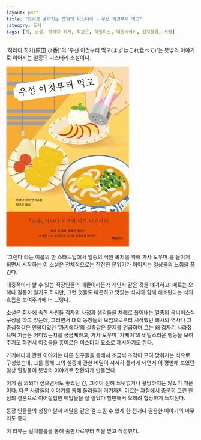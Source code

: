 ```yaml
---
layout: post
title: "요리로 풀어지는 뜻밖의 미스터리 - 우선 이것부터 먹고"
category: 도서
tags: [책, 소설, 하라다 히카, 최고은, 하빌리스, 대원씨아이, 컬처블룸, 서평]
---
```


'하라다 히카(原田 ひ香)'의
'우선 이것부터 먹고(まずはこれ食べて)'는
뜻밖의 이야기로 이어지는 일종의 미스터리 소설이다.

![표지](/images/mazuwa-kore-tabete-book-h480.jpg)

'그랜마'라는 이름의 한 스타트업에서
일종의 직원 복지를 위해 가사 도우미 를 들이게 되면서 시작하는 이 소설은
전체적으로는 잔잔한 분위기가 이어지는 일상물의 느낌을 풍긴다.

대중적이라 할 수 있는 직장인들의 애환이라든가 개인사 같은 것을 얘기하고,
때로는 오해나 갈등이 일기도 하지만,
그런 것들도 따끈하고 맛있는 식사와 함께 해소된다는 식의 흐름을 보여주기에 더 그렇다.

소설은 회사에 속한 사원들 각자의 사정과 생각들을 차례로 풀어내는
일종의 옴니버스식 구성을 하고 있는데,
그러면서 대학 동창들의 모임으로부터 시작했던 회사의 역사나
그 중심점같은 인물이었던 '가키에다'의 실종같은 문제를 언급하며
그는 왜 갑자기 사라졌으며 지금은 어디있는지를 궁금케하고,
가사 도우미 '가케이'의 비밀스러운 행동을 보여주기도 하면서
이것들을 흥미로운 미스터리 요소로 제시하기도 한다.

가키에다에 관한 이야기는 다른 친구들을 통해서 조금씩 조각이 모여 맞춰지는 식으로 구성했는데,
그를 통해 그의 실종에 관한 비밀이 서서히 풀리게 되면서
이 평범해 보였던 일상 힐링물이 뜻밖의 이야기로 전환되게 만들었다.

이게 좀 의외다 싶으면서도 좋았던 건,
그것이 전혀 느닷없거나 황당하지는 않았기 때문이다.
다른 사람들의 이야기를 통해 둘러둘러 거기까지 이르는 과정에서
충분히 그런 한 점의 결론으로 이어질법한 떡밥들을 잘 깔았다 할만해서
오히려 합당하게 느껴진다.

등장 인물들의 성장이랄까 깨달음 같은 걸 느낄 수 있게 한 전개나
깔끔한 이야기의 마무리도 좋다.



<div class="im im-info">
이 리뷰는 컬처블룸을 통해 출판사로부터 책을 받고 작성했다.
</div>
